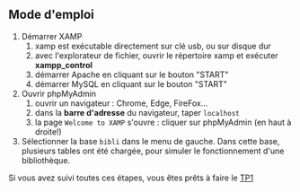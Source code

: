 ## Mode d'emploi
1. Démarrer XAMP
   1. xamp est exécutable directement sur clé usb, ou sur disque dur
   2. avec l'explorateur de fichier, ouvrir le répertoire xamp et exécuter **xampp_control**
   3. démarrer Apache en cliquant sur le bouton "START" 
   4. démarrer MySQL en cliquant sur le bouton "START" 
2. Ouvrir phpMyAdmin
   1. ouvrir un navigateur : Chrome, Edge, FireFox... 
   2. dans la **barre d'adresse** du navigateur, taper  `localhost`
   3. la page `Welcome to XAMP` s'ouvre : cliquer sur phpMyAdmin (en haut à droite!)
3. Sélectionner la base `bibli` dans le menu de gauche. Dans cette base, plusieurs tables ont été chargée, pour simuler le fonctionnement d'une bibliothèque.

Si vous avez suivi toutes ces étapes, vous êtes prêts à faire le [TP1](https://github.com/thfruchart/tnsi-2020/blob/master/BDD/Chap1/TP1.md)
   
  
  
